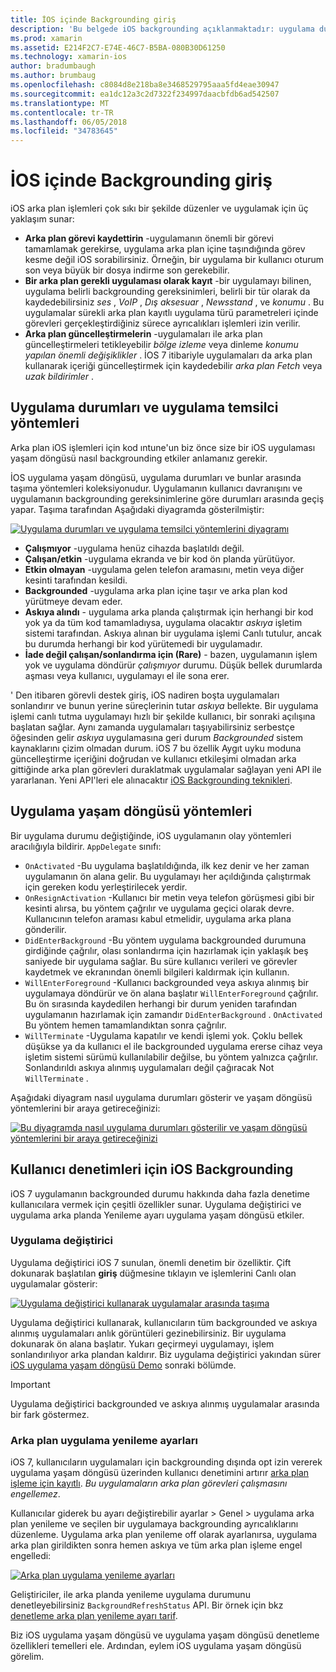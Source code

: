 ```yaml
---
title: İOS içinde Backgrounding giriş
description: 'Bu belgede iOS backgrounding açıklanmaktadır: uygulama durumları, uygulama yaşam döngüsü yöntemleri ve arka plan uygulama yenileme.'
ms.prod: xamarin
ms.assetid: E214F2C7-E74E-46C7-B5BA-080B30D61250
ms.technology: xamarin-ios
author: bradumbaugh
ms.author: brumbaug
ms.openlocfilehash: c8084d8e218ba8e3468529795aaa5fd4eae30947
ms.sourcegitcommit: ea1dc12a3c2d7322f234997daacbfdb6ad542507
ms.translationtype: MT
ms.contentlocale: tr-TR
ms.lasthandoff: 06/05/2018
ms.locfileid: "34783645"
---
```

# <a name="introduction-to-backgrounding-in-ios"></a>İOS içinde Backgrounding giriş

iOS arka plan işlemleri çok sıkı bir şekilde düzenler ve uygulamak için üç yaklaşım sunar:

-  **Arka plan görevi kaydettirin** -uygulamanın önemli bir görevi tamamlamak gerekirse, uygulama arka plan içine taşındığında görev kesme değil iOS sorabilirsiniz. Örneğin, bir uygulama bir kullanıcı oturum son veya büyük bir dosya indirme son gerekebilir.
-  **Bir arka plan gerekli uygulaması olarak kayıt** -bir uygulamayı bilinen, uygulama belirli backgrounding gereksinimleri, belirli bir tür olarak da kaydedebilirsiniz *ses* , *VoIP* ,  *Dış aksesuar* , *Newsstand* , ve *konumu* . Bu uygulamalar sürekli arka plan kayıtlı uygulama türü parametreleri içinde görevleri gerçekleştirdiğiniz sürece ayrıcalıkları işlemleri izin verilir.
-  **Arka plan güncelleştirmelerin** -uygulamaları ile arka plan güncelleştirmeleri tetikleyebilir *bölge izleme* veya dinleme *konumu yapılan önemli değişiklikler* . İOS 7 itibariyle uygulamaları da arka plan kullanarak içeriği güncelleştirmek için kaydedebilir *arka plan Fetch* veya *uzak bildirimler* .


## <a name="application-states-and-application-delegate-methods"></a>Uygulama durumları ve uygulama temsilci yöntemleri

Arka plan iOS işlemleri için kod ıntune'un biz önce size bir iOS uygulaması yaşam döngüsü nasıl backgrounding etkiler anlamanız gerekir.

İOS uygulama yaşam döngüsü, uygulama durumları ve bunlar arasında taşıma yöntemleri koleksiyonudur. Uygulamanın kullanıcı davranışını ve uygulamanın backgrounding gereksinimlerine göre durumları arasında geçiş yapar. Taşıma tarafından Aşağıdaki diyagramda gösterilmiştir:

 [![](introduction-to-backgrounding-in-ios-images/applicationlifecycle-.png "Uygulama durumları ve uygulama temsilci yöntemlerini diyagramı")](introduction-to-backgrounding-in-ios-images/applicationlifecycle-.png#lightbox)

-  **Çalışmıyor** -uygulama henüz cihazda başlatıldı değil.
-  **Çalışan/etkin** -uygulama ekranda ve bir kod ön planda yürütüyor.
-  **Etkin olmayan** -uygulama gelen telefon aramasını, metin veya diğer kesinti tarafından kesildi.
-  **Backgrounded** -uygulama arka plan içine taşır ve arka plan kod yürütmeye devam eder.
-  **Askıya alındı** - uygulama arka planda çalıştırmak için herhangi bir kod yok ya da tüm kod tamamladıysa, uygulama olacaktır *askıya* işletim sistemi tarafından. Askıya alınan bir uygulama işlemi Canlı tutulur, ancak bu durumda herhangi bir kod yürütemedi bir uygulamadır.
-  **İade değil çalışan/sonlandırma için (Rare)** - bazen, uygulamanın işlem yok ve uygulama döndürür *çalışmıyor* durumu. Düşük bellek durumlarda aşması veya kullanıcı, uygulamayı el ile sona erer.


' Den itibaren görevli destek giriş, iOS nadiren boşta uygulamaları sonlandırır ve bunun yerine süreçlerinin tutar *askıya* bellekte. Bir uygulama işlemi canlı tutma uygulamayı hızlı bir şekilde kullanıcı, bir sonraki açılışına başlatan sağlar. Aynı zamanda uygulamaları taşıyabilirsiniz serbestçe öğesinden gelir *askıya* uygulamasına geri durum *Backgrounded* sistem kaynaklarını çizim olmadan durum. iOS 7 bu özellik Aygıt uyku moduna güncelleştirme içeriğini doğrudan ve kullanıcı etkileşimi olmadan arka gittiğinde arka plan görevleri duraklatmak uygulamalar sağlayan yeni API ile yararlanan. Yeni API'leri ele alınacaktır [iOS Backgrounding teknikleri](~/ios/app-fundamentals/backgrounding/ios-backgrounding-techniques/index.md).

## <a name="application-lifecycle-methods"></a>Uygulama yaşam döngüsü yöntemleri

Bir uygulama durumu değiştiğinde, iOS uygulamanın olay yöntemleri aracılığıyla bildirir. `AppDelegate` sınıfı:

-  `OnActivated` -Bu uygulama başlatıldığında, ilk kez denir ve her zaman uygulamanın ön alana gelir. Bu uygulamayı her açıldığında çalıştırmak için gereken kodu yerleştirilecek yerdir.
-  `OnResignActivation` -Kullanıcı bir metin veya telefon görüşmesi gibi bir kesinti alırsa, bu yöntem çağrılır ve uygulama geçici olarak devre. Kullanıcının telefon araması kabul etmelidir, uygulama arka plana gönderilir.
-  `DidEnterBackground` -Bu yöntem uygulama backgrounded durumuna girdiğinde çağrılır, olası sonlandırma için hazırlamak için yaklaşık beş saniyede bir uygulama sağlar. Bu süre kullanıcı verileri ve görevler kaydetmek ve ekranından önemli bilgileri kaldırmak için kullanın.
-  `WillEnterForeground` -Kullanıcı backgrounded veya askıya alınmış bir uygulamaya döndürür ve ön alana başlatır `WillEnterForeground` çağrılır. Bu ön sırasında kaydedilen herhangi bir durum yeniden tarafından uygulamanın hazırlamak için zamandır `DidEnterBackground` .  `OnActivated` Bu yöntem hemen tamamlandıktan sonra çağrılır.
-  `WillTerminate` -Uygulama kapatılır ve kendi işlemi yok. Çoklu bellek düşükse ya da kullanıcı el ile backgrounded uygulama ererse cihaz veya işletim sistemi sürümü kullanılabilir değilse, bu yöntem yalnızca çağrılır. Sonlandırıldı askıya alınmış uygulamaları değil çağıracak Not `WillTerminate` .


Aşağıdaki diyagram nasıl uygulama durumları gösterir ve yaşam döngüsü yöntemlerini bir araya getireceğinizi:

 [![](introduction-to-backgrounding-in-ios-images/image2.png "Bu diyagramda nasıl uygulama durumları gösterilir ve yaşam döngüsü yöntemlerini bir araya getireceğinizi")](introduction-to-backgrounding-in-ios-images/image2.png#lightbox)

## <a name="user-controls-for-backgrounding-in-ios"></a>Kullanıcı denetimleri için iOS Backgrounding

iOS 7 uygulamanın backgrounded durumu hakkında daha fazla denetime kullanıcılara vermek için çeşitli özellikler sunar. Uygulama değiştirici ve uygulama arka planda Yenileme ayarı uygulama yaşam döngüsü etkiler.

### <a name="app-switcher"></a>Uygulama değiştirici

Uygulama değiştirici iOS 7 sunulan, önemli denetim bir özelliktir. Çift dokunarak başlatılan **giriş** düğmesine tıklayın ve işlemlerini Canlı olan uygulamalar gösterir:

 [![](introduction-to-backgrounding-in-ios-images/app-switcher-.png "Uygulama değiştirici kullanarak uygulamalar arasında taşıma")](introduction-to-backgrounding-in-ios-images/app-switcher-.png#lightbox)

Uygulama değiştirici kullanarak, kullanıcıların tüm backgrounded ve askıya alınmış uygulamaları anlık görüntüleri gezinebilirsiniz. Bir uygulama dokunarak ön alana başlatır. Yukarı geçirmeyi uygulamayı, işlem sonlandırılıyor arka plandan kaldırır. Biz uygulama değiştirici yakından sürer [iOS uygulama yaşam döngüsü Demo](~/ios/app-fundamentals/backgrounding/application-lifecycle-demo.md) sonraki bölümde.

> [!IMPORTANT]
> Uygulama değiştirici backgrounded ve askıya alınmış uygulamalar arasında bir fark göstermez.



### <a name="background-app-refresh-settings"></a>Arka plan uygulama yenileme ayarları

iOS 7, kullanıcıların uygulamaları için backgrounding dışında opt izin vererek uygulama yaşam döngüsü üzerinden kullanıcı denetimini artırır [arka plan işleme için kayıtlı](~/ios/app-fundamentals/backgrounding/ios-backgrounding-techniques/registering-applications-to-run-in-background.md). *Bu uygulamaların arka plan görevleri çalışmasını engellemez*.

Kullanıcılar giderek bu ayarı değiştirebilir <span class="uiitem">ayarlar > Genel > uygulama arka plan yenileme</span> ve seçilen bir uygulamaya backgrounding ayrıcalıklarını düzenleme. Uygulama arka plan yenileme off olarak ayarlanırsa, uygulama arka plan girildikten sonra hemen askıya ve tüm arka plan işleme engel engelledi:

 [![](introduction-to-backgrounding-in-ios-images/settings-.png "Arka plan uygulama yenileme ayarları")](introduction-to-backgrounding-in-ios-images/settings-.png#lightbox)

Geliştiriciler, ile arka planda yenileme uygulama durumunu denetleyebilirsiniz `BackgroundRefreshStatus` API. Bir örnek için bkz [denetleme arka plan yenileme ayarı tarif](https://developer.xamarin.com/recipes/ios/multitasking/check_background_refresh_setting/).

Biz iOS uygulama yaşam döngüsü ve uygulama yaşam döngüsü denetleme özellikleri temelleri ele. Ardından, eylem iOS uygulama yaşam döngüsü görelim.

